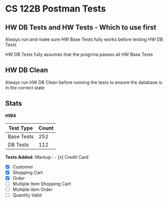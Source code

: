 # CS 122B Postman Tests


## HW DB Tests and HW Tests - Which to use first

Always run and make sure HW Base Tests fully works before testing HW DB Tests

HW DB Tests fully assumes that the progrma passes all HW Base Tests

## HW DB Clean

Always run HW DB Clean before running the tests to ensure the database is in the correct state

## Stats

**HW4**

Test Type  | Count
------------- | -------------
Base Tests  | 252
DB Tests  | 112

**Tests Added:**
 Markup : - [x]  Credit Card
- [x] Customer
- [x] Shopping Cart
- [x] Order
- [ ] Multiple Item Shopping Cart
- [ ] Multiple item Order
- [ ] Quantity Valid
